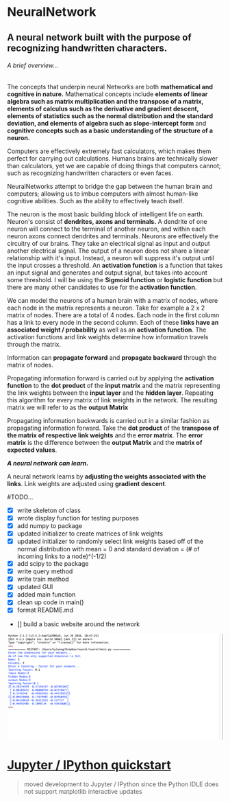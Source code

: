 # NeuralNetwork
## A neural network built with the purpose of recognizing handwritten characters.
###### A brief overview...
The concepts that underpin neural Networks are both **mathematical and cognitive in nature.** Mathematical concepts include **elements of linear algebra such as matrix multiplication and the transpose of a matrix, elements of calculus such as the derivative and gradient descent, elements of statistics such as the normal distribution and the standard deviation, and elements of algebra such as slope-intercept form** and **cognitive concepts such as a basic understanding of the structure of a neuron.**

Computers are effectively extremely fast calculators, which makes them perfect for carrying out calculations.
Humans brains are technically slower than calculators, yet we are capable of doing things that computers cannot; such as recognizing handwritten characters or even faces.

NeuralNetworks attempt to bridge the gap between the human brain and computers; allowing us to imbue computers with almost human-like cognitive abilities. Such as the ability to effectively teach itself.

The neuron is the most basic building block of intelligent life on earth. Neuron's consist of **dendrites, axons and terminals.** A dendrite of one neuron will connect to the terminal of another neuron, and within each neuron axons connect dendrites and terminals. Neurons are effectively the circuitry of our brains. They take an electrical signal as input and output another electrical signal. The output of a neuron does not share a linear relationship with it's input. Instead, a neuron will suppress it's output until the input crosses a threshold. An **activation function** is a function that takes an input signal and generates and output signal, but takes into account some threshold. I will be using the **Sigmoid function** or **logistic function** but there are many other candidates to use for the **activation function**.

We can model the neurons of a human brain with a matrix of nodes, where each node in the matrix represents a neuron. Take for example a 2 x 2 matrix of nodes. There are a total of 4 nodes. Each node in the first column has a link to every node in the second column. Each of these **links have an associated weight / probability** as well as an **activation function**. The activation functions and link weights determine how information travels through the matrix.

Information can **propagate forward** and **propagate backward** through the matrix of nodes.

Propagating information forward is carried out by applying the **activation function** to the **dot product** of the **input matrix** and the matrix representing the link weights between the **input layer** and the **hidden layer**. Repeating this algorithm for every matrix of link weights in the network. The resulting matrix we will refer to as the **output Matrix**

Propagating information backwards is carried out in a similar fashion as propagating information forward. Take the **dot product** of the **transpose of the matrix of respective link weights** and the **error matrix**. The **error matrix** is the difference between the **output Matrix** and the **matrix of expected values**.

***A neural network can learn.***

A neural network learns by **adjusting the weights associated with the links**. Link weights are adjusted using **gradient descent**.

#TODO...
- [x] write skeleton of class
- [x] wrote display function for testing purposes
- [x] add numpy to package
- [x] updated initializer to create matrices of link weights
- [x] updated initializer to randomly select link weights based off of the normal distribution with mean = 0 and standard deviation = (# of incoming links to a node)^(-1/2)
- [x] add scipy to the package
- [x] write query method
- [x] write train method
- [x] updated GUI
- [x] added main function
- [x] clean up code in main()
- [x] format README.md
- []  build a basic website around the network

![Alt text](/screenshots/usage.png?raw=true "Usage")

# [Jupyter / IPython quickstart](http://jupyter-notebook-beginner-guide.readthedocs.io/en/latest/install.html)
> moved development to Jupyter / IPython since the Python IDLE does not support matplotlib interactive updates
